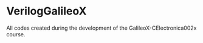# VerilogGalileoX
All codes created during the development of the GalileoX-CElectronica002x course.
